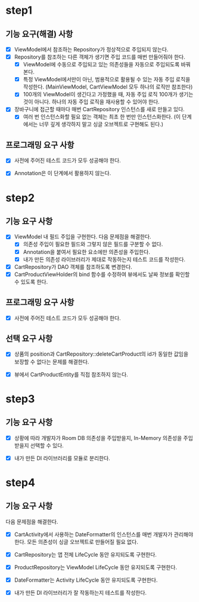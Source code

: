 # step1
## 기능 요구(해결) 사항
- [x] ViewModel에서 참조하는 Repository가 정상적으로 주입되지 않는다.
- [x] Repository를 참조하는 다른 객체가 생기면 주입 코드를 매번 만들어줘야 한다.
    - [x] ViewModel에 수동으로 주입되고 있는 의존성들을 자동으로 주입되도록 바꿔본다.
    - [x] 특정 ViewModel에서만이 아닌, 범용적으로 활용될 수 있는 자동 주입 로직을 작성한다. (MainViewModel, CartViewModel 모두 하나의 로직만 참조한다)
    - [x] 100개의 ViewModel이 생긴다고 가정했을 때, 자동 주입 로직 100개가 생기는 것이 아니다. 하나의 자동 주입 로직을 재사용할 수 있어야 한다.
- [x] 장바구니에 접근할 때마다 매번 CartRepository 인스턴스를 새로 만들고 있다.
    - [x] 여러 번 인스턴스화할 필요 없는 객체는 최초 한 번만 인스턴스화한다. (이 단계에서는 너무 깊게 생각하지 말고 싱글 오브젝트로 구현해도 된다.)

## 프로그래밍 요구 사항
- [x] 사전에 주어진 테스트 코드가 모두 성공해야 한다.
- [x] Annotation은 이 단계에서 활용하지 않는다.


# step2
## 기능 요구 사항
- [x] ViewModel 내 필드 주입을 구현한다. 
다음 문제점을 해결한다.
   - [x] 의존성 주입이 필요한 필드와 그렇지 않은 필드를 구분할 수 없다.  
   - [x] Annotation을 붙여서 필요한 요소에만 의존성을 주입한다.
   - [x] 내가 만든 의존성 라이브러리가 제대로 작동하는지 테스트 코드를 작성한다.
- [x] CartRepository가 DAO 객체를 참조하도록 변경한다.
- [x] CartProductViewHolder의 bind 함수를 수정하여 뷰에서도 날짜 정보를 확인할 수 있도록 한다.
## 프로그래밍 요구 사항
- [x] 사전에 주어진 테스트 코드가 모두 성공해야 한다.

## 선택 요구 사항
- [x] 상품의 position과 CartRepository::deleteCartProduct의 id가 동일한 값임을 보장할 수 없다는 문제를 해결한다.
- [x] 뷰에서 CartProductEntity를 직접 참조하지 않는다.


# step3
## 기능 요구 사항
- [x] 상황에 따라 개발자가 Room DB 의존성을 주입받을지, In-Memory 의존성을 주입받을지 선택할 수 있다.
- [x] 내가 만든 DI 라이브러리를 모듈로 분리한다.


# step4
## 기능 요구 사항
다음 문제점을 해결한다.
 - [x] CartActivity에서 사용하는 DateFormatter의 인스턴스를 매번 개발자가 관리해야 한다.
모든 의존성이 싱글 오브젝트로 만들어질 필요 없다.
 - [x] CartRepository는 앱 전체 LifeCycle 동안 유지되도록 구현한다.
 - [x] ProductRepository는 ViewModel LifeCycle 동안 유지되도록 구현한다.
 - [x] DateFormatter는 Activity LifeCycle 동안 유지되도록 구현한다.
   
- [x] 내가 만든 DI 라이브러리가 잘 작동하는지 테스트를 작성한다.